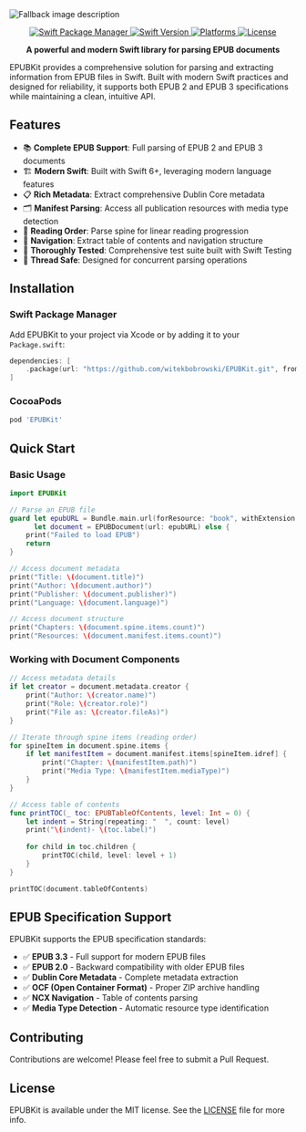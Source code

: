 <picture align="center">
  <source media="(prefers-color-scheme: dark)" srcset="https://github.com/user-attachments/assets/df17dd82-b896-4058-be87-4d9a5b2184f8">
  <source media="(prefers-color-scheme: light)" srcset="https://github.com/user-attachments/assets/ef2c06a5-6a4f-4a1b-9ef1-2355a12e7512">
  <img alt="Fallback image description" src="https://github.com/user-attachments/assets/ef2c06a5-6a4f-4a1b-9ef1-2355a12e7512">
</picture>

<p align="center">
    <a href="https://swift.org/package-manager">
        <img src="https://img.shields.io/badge/Swift%20Package%20Manager-compatible-brightgreen.svg" alt="Swift Package Manager">
    </a>
    <a href="https://swift.org">
        <img src="https://img.shields.io/endpoint?url=https%3A%2F%2Fswiftpackageindex.com%2Fapi%2Fpackages%2Fwitekbobrowski%2FEPUBKit%2Fbadge%3Ftype%3Dswift-versions" alt="Swift Version">
    </a>
    <a href="https://swiftpackageindex.com/witekbobrowski/EPUBKit">
        <img src="https://img.shields.io/endpoint?url=https%3A%2F%2Fswiftpackageindex.com%2Fapi%2Fpackages%2Fwitekbobrowski%2FEPUBKit%2Fbadge%3Ftype%3Dplatforms" alt="Platforms">
    </a>
    <a href="https://github.com/witekbobrowski/EPUBKit/blob/main/LICENSE">
        <img src="https://img.shields.io/github/license/witekbobrowski/EPUBKit" alt="License">
    </a>
</p>

<p align="center">
    <strong>A powerful and modern Swift library for parsing EPUB documents</strong>
</p>

EPUBKit provides a comprehensive solution for parsing and extracting information from EPUB files in Swift. Built with modern Swift practices and designed for reliability, it supports both EPUB 2 and EPUB 3 specifications while maintaining a clean, intuitive API.

## Features

- 📚 **Complete EPUB Support**: Full parsing of EPUB 2 and EPUB 3 documents
- 🏗️ **Modern Swift**: Built with Swift 6+, leveraging modern language features
- 📋 **Rich Metadata**: Extract comprehensive Dublin Core metadata
- 🗂️ **Manifest Parsing**: Access all publication resources with media type detection  
- 📖 **Reading Order**: Parse spine for linear reading progression
- 🧭 **Navigation**: Extract table of contents and navigation structure
- 🧪 **Thoroughly Tested**: Comprehensive test suite built with Swift Testing
- 🎯 **Thread Safe**: Designed for concurrent parsing operations

## Installation

### Swift Package Manager

Add EPUBKit to your project via Xcode or by adding it to your `Package.swift`:

```swift
dependencies: [
    .package(url: "https://github.com/witekbobrowski/EPUBKit.git", from: "1.0.0")
]
```

### CocoaPods

```ruby
pod 'EPUBKit'
```

## Quick Start

### Basic Usage

```swift
import EPUBKit

// Parse an EPUB file
guard let epubURL = Bundle.main.url(forResource: "book", withExtension: "epub"),
      let document = EPUBDocument(url: epubURL) else {
    print("Failed to load EPUB")
    return
}

// Access document metadata
print("Title: \(document.title)")
print("Author: \(document.author)")
print("Publisher: \(document.publisher)")
print("Language: \(document.language)")

// Access document structure
print("Chapters: \(document.spine.items.count)")
print("Resources: \(document.manifest.items.count)")
```

### Working with Document Components

```swift
// Access metadata details
if let creator = document.metadata.creator {
    print("Author: \(creator.name)")
    print("Role: \(creator.role)")
    print("File as: \(creator.fileAs)")
}

// Iterate through spine items (reading order)
for spineItem in document.spine.items {
    if let manifestItem = document.manifest.items[spineItem.idref] {
        print("Chapter: \(manifestItem.path)")
        print("Media Type: \(manifestItem.mediaType)")
    }
}

// Access table of contents
func printTOC(_ toc: EPUBTableOfContents, level: Int = 0) {
    let indent = String(repeating: "  ", count: level)
    print("\(indent)- \(toc.label)")
    
    for child in toc.children {
        printTOC(child, level: level + 1)
    }
}

printTOC(document.tableOfContents)
```

## EPUB Specification Support

EPUBKit supports the EPUB specification standards:

- ✅ **EPUB 3.3** - Full support for modern EPUB files
- ✅ **EPUB 2.0** - Backward compatibility with older EPUB files
- ✅ **Dublin Core Metadata** - Complete metadata extraction
- ✅ **OCF (Open Container Format)** - Proper ZIP archive handling
- ✅ **NCX Navigation** - Table of contents parsing
- ✅ **Media Type Detection** - Automatic resource type identification

## Contributing

Contributions are welcome! Please feel free to submit a Pull Request.

## License

EPUBKit is available under the MIT license. See the [LICENSE](LICENSE) file for more info.
